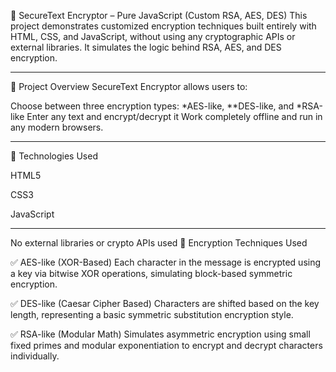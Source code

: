 🔐 SecureText Encryptor – Pure JavaScript (Custom RSA, AES, DES)
This project demonstrates customized encryption techniques built entirely with HTML, CSS, and JavaScript, without using any cryptographic APIs or external libraries. It simulates the logic behind RSA, AES, and DES encryption.

-------------------------------------------------------------------------------------------------------------------

📌 Project Overview
SecureText Encryptor allows users to:

Choose between three encryption types: *AES-like, **DES-like, and *RSA-like
Enter any text and encrypt/decrypt it
Work completely offline and run in any modern browsers.

-------------------------------------------------------------------
🔧 Technologies Used

HTML5

CSS3

JavaScript

------------------------------------------------------------------------

No external libraries or crypto APIs used
🔐 Encryption Techniques Used

✅ AES-like (XOR-Based)
Each character in the message is encrypted using a key via bitwise XOR operations, simulating block-based symmetric encryption.

✅ DES-like (Caesar Cipher Based)
Characters are shifted based on the key length, representing a basic symmetric substitution encryption style.

✅ RSA-like (Modular Math)
Simulates asymmetric encryption using small fixed primes and modular exponentiation to encrypt and decrypt characters individually.

